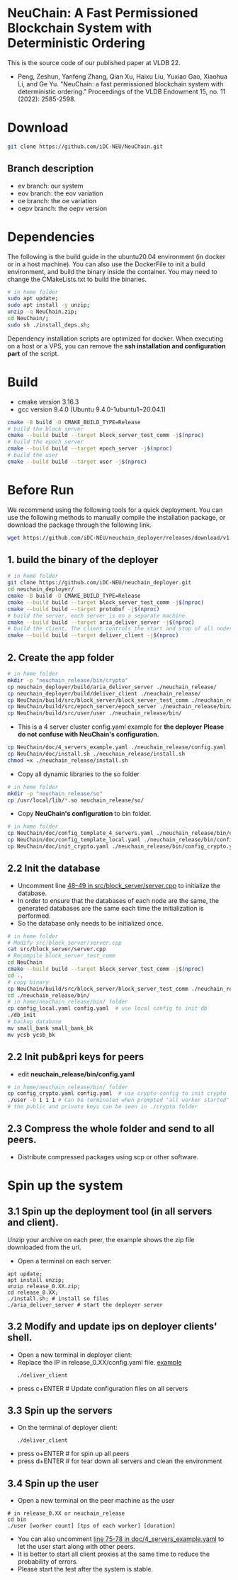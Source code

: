 # NeuChain: A Fast Permissioned Blockchain System with Deterministic Ordering
This is the source code of our published paper at VLDB 22.
* Peng, Zeshun, Yanfeng Zhang, Qian Xu, Haixu Liu, Yuxiao Gao, Xiaohua Li, and Ge Yu. "NeuChain: a fast permissioned blockchain system with deterministic ordering." Proceedings of the VLDB Endowment 15, no. 11 (2022): 2585-2598.
# Download
```sh
git clone https://github.com/iDC-NEU/NeuChain.git
```
## Branch description
* ev branch: our system
* eov branch: the eov variation
* oe branch: the oe variation
* oepv branch: the oepv version

# Dependencies
The following is the build guide in the ubuntu20.04 environment (in docker or in a host machine).
You can also use the DockerFile to init a build environment, and build the binary inside the container.
You may need to change the CMakeLists.txt to build the binaries.
```sh
# in home folder
sudo apt update;
sudo apt install -y unzip;
unzip -q NeuChain.zip;
cd NeuChain/;
sudo sh ./install_deps.sh;
```
Dependency installation scripts are optimized for docker.
When executing on a host or a VPS, you can remove the **ssh installation and configuration part** of the script.

# Build
* cmake version 3.16.3
* gcc version 9.4.0 (Ubuntu 9.4.0-1ubuntu1~20.04.1)
```sh
cmake -B build -D CMAKE_BUILD_TYPE=Release
# build the block server
cmake --build build --target block_server_test_comm -j$(nproc)
# build the epoch server
cmake --build build --target epoch_server -j$(nproc)
# build the user
cmake --build build --target user -j$(nproc)
```

# Before Run
We recommend using the following tools for a quick deployment.
You can use the following methods to manually compile the installation package, or download the package through the following link.
```sh
wget https://github.com/iDC-NEU/neuchain_deployer/releases/download/v1.1/release_0.30_v5.zip
```

## 1. build the binary of the deployer
```sh
# in home folder
git clone https://github.com/iDC-NEU/neuchain_deployer.git
cd neuchain_deployer/
cmake -B build -D CMAKE_BUILD_TYPE=Release
cmake --build build --target block_server_test_comm -j$(nproc)
cmake --build build --target protobuf -j$(nproc)
# build the server, each server is on a separate machine.
cmake --build build --target aria_deliver_server -j$(nproc)
# build the client, The client controls the start and stop of all nodes
cmake --build build --target deliver_client -j$(nproc)
```
## 2. Create the app folder
```sh
# in home folder
mkdir -p "neuchain_release/bin/crypto"
cp neuchain_deployer/build/aria_deliver_server ./neuchain_release/
cp neuchain_deployer/build/deliver_client ./neuchain_release/
cp NeuChain/build/src/block_server/block_server_test_comm ./neuchain_release/bin/
cp NeuChain/build/src/epoch_server/epoch_server ./neuchain_release/bin/
cp NeuChain/build/src/user/user ./neuchain_release/bin/
```
* This is a 4 server cluster config.yaml example for **the deployer**
**Please do not confuse with NeuChain's configuration.**
```sh
cp NeuChain/doc/4_servers_example.yaml ./neuchain_release/config.yaml
cp NeuChain/doc/install.sh ./neuchain_release/install.sh
chmod +x ./neuchain_release/install.sh
```
* Copy all dynamic libraries to the so folder
```sh
# in home folder
mkdir -p "neuchain_release/so"
cp /usr/local/lib/*.so neuchain_release/so/
```

* Copy **NeuChain's configuration** to bin folder.
```sh
# in home folder
cp NeuChain/doc/config_template_4_servers.yaml ./neuchain_release/bin/config-template.yaml
cp NeuChain/doc/config_template_local.yaml ./neuchain_release/bin/config_local.yaml
cp NeuChain/doc/init_crypto.yaml ./neuchain_release/bin/config_crypto.yaml
```
## 2.2 Init the database
* Uncomment line [48-49 in src/block_server/server.cpp](src/block_server/server.cpp) to initialize the database.
* In order to ensure that the databases of each node are the same, the generated databases are the same each time the initialization is performed.
* So the database only needs to be initialized once.
```sh
# in home folder
# Modify src/block_server/server.cpp
cat src/block_server/server.cpp
# Recompile block_server_test_comm
cd NeuChain
cmake --build build --target block_server_test_comm -j$(nproc)
cd ..
# copy binary
cp NeuChain/build/src/block_server/block_server_test_comm ./neuchain_release/bin/db_init
cd ./neuchain_release/bin/
# in home/neuchain_release/bin/ folder
cp config_local.yaml config.yaml  # use local config to init db
./db_init
# backup database
mv small_bank small_bank_bk
mv ycsb ycsb_bk
```
## 2.2 Init pub&pri keys for peers
* edit **neuchain_release/bin/config.yaml**
```sh
# in home/neuchain_release/bin/ folder
cp config_crypto.yaml config.yaml  # use crypto config to init crypto
./user -b 1 1 1 # Can be terminated when prompted "all worker started"
# the public and private keys can be seen in ./crypto folder
```
## 2.3 Compress the whole folder and send to all peers.
* Distribute compressed packages using scp or other software.

# Spin up the system

## 3.1 Spin up the deployment tool (in all servers and client).
Unzip your archive on each peer, the example shows the zip file downloaded from the url.
* Open a terminal on each server:
```shell
apt update;
apt install unzip;
unzip release_0.XX.zip;
cd release_0.XX;
./install.sh; # install so files
./aria_deliver_server # start the deployer server
```
## 3.2 Modify and update ips on deployer clients' shell.
* Open a new terminal in deployer client:
* Replace the IP in release_0.XX/config.yaml file. [example](doc/4_servers_example.yaml)

```shell
   ./deliver_client
```
* press c+ENTER # Update configuration files on all servers

## 3.3 Spin up the servers
* On the terminal of deployer client:
```shell
   ./deliver_client
```
* press o+ENTER # for spin up all peers
* press d+ENTER # for tear down all servers and clean the environment

## 3.4 Spin up the user
* Open a new terminal on the peer machine as the user
```shell
# in release_0.XX or neuchain_release
cd bin
./user [worker count] [tps of each worker] [duration]
```
* You can also uncomment [line 75-78 in doc/4_servers_example.yaml](doc/4_servers_example.yaml) to let the user start along with other peers.
* It is better to start all client proxies at the same time to reduce the probability of errors.
* Please start the test after the system is stable.
